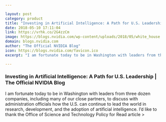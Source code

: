 ```yaml
---

layout: post
category: product
title: "Investing in Artificial Intelligence: A Path for U.S. Leadership"
date: 2018-05-10 17:11:04
link: https://vrhk.co/2G4zzCm
image: https://blogs.nvidia.com/wp-content/uploads/2018/05/white_house.jpg
domain: blogs.nvidia.com
author: "The Official NVIDIA Blog"
icon: https://blogs.nvidia.com/favicon.ico
excerpt: "I am fortunate today to be in Washington with leaders from three dozen companies, including many of our close partners, to discuss with administration officials how the U.S. can continue to lead the world in research, development, and the adoption of artificial intelligence. I’d like to thank the Office of Science and Technology Policy for Read article &gt;"

---
```


### Investing in Artificial Intelligence: A Path for U.S. Leadership | The Official NVIDIA Blog

I am fortunate today to be in Washington with leaders from three dozen companies, including many of our close partners, to discuss with administration officials how the U.S. can continue to lead the world in research, development, and the adoption of artificial intelligence. I’d like to thank the Office of Science and Technology Policy for Read article &gt;